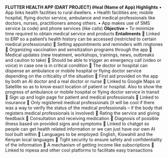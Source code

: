 **FLUTTER HEALTH APP (DART PROJECT)
iHeal (Name of App)
Highlights**
•	App links health facilities to rural dwellers.
•	Health facilities are; mobile hospital, flying doctor service, ambulance and medical professionals like doctors, nurses, practitioners among others.
•	App makes use of SMS service (a code) and phone services (like calls)
**Objective**
•	To minimize time required to obtain medical service and products
**Entailments**
	Linked to ERP so a patient’s health history can be accessed (restricted to certain medical professionals)
	Setting appointments and reminders with ringtones
	Organizing vaccination and sensitization programs through the app
	Medical updates (new treatment, workshops, trainings, news, outbreaks and caution to take)
	Should be able to trigger an emergency call (video or voice) in case one is in critical condition
	The doctor or hospital can dispense an ambulance or mobile hospital or flying doctor service depending on the criticality of the situation
	First aid provided on the app by both an AI doctor and a real doctor or nurse
	Linked to Google Maps or Satellite so as to know exact location of patient or hospital. Also to show the progress of ambulance or mobile hospital or flying doctor service in transit
	Sign up and login page for patient and medical professionals
	Linked to insurance
	Only registered medical professionals (it will be cool if there was a way to verify the status of the medical professionals – if the body that registers medical professionals is involved)
	Rating the service and giving feedback
	Consultation and receiving medication
	Diagnosis of possible illness based on provided signs and symptoms
	Linked to chatgpt so people can get health related information or we can just have our own AI tool built within
	Languages to be employed: English, Kiswahili and the Kenyan local languages
	Tight security to ensure safety and confidentiality of the information
	A mechanism of getting income like subscriptions
	Linked to mpesa and other cool platforms to facilitate easy transactions
